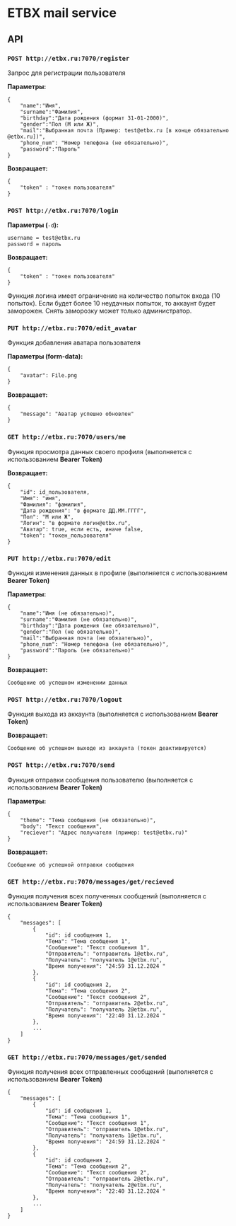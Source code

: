 # ETBX mail service
 

## API
 

### `POST http://etbx.ru:7070/register`
 
Запрос для регистрации пользователя
 
**Параметры:**
 

    {
        "name":"Имя",
        "surname":"Фамилия",
        "birthday":"Дата рождения (формат 31-01-2000)",
        "gender":"Пол (М или Ж)",
        "mail":"Выбранная почта (Пример: test@etbx.ru [в конце обязательно @etbx.ru])",
        "phone_num": "Номер телефона (не обязательно)",
        "password":"Пароль"
    }

**Возвращает:**
 

    {
        "token" : "токен пользователя"
    }

### `POST http://etbx.ru:7070/login`
 
**Параметры (**`-d`**):**
 

    username = test@etbx.ru
    password = пароль

**Возвращает:**
 

    {
        "token" : "токен пользователя"
    }

Функция логина имеет ограничение на количество попыток входа (10 попыток). Если будет более 10 неудачных попыток, то аккаунт будет заморожен. Снять заморозку может только администратор.

### `PUT http://etbx.ru:7070/edit_avatar`
 
Функция добавления аватара пользователя
 
**Параметры (form-data):**
 

    {
        "avatar": File.png
    }

**Возвращает:**
 

    {
        "message": "Аватар успешно обновлен"
    }

### `GET http://etbx.ru:7070/users/me`
 
Функция просмотра данных своего профиля (выполняется с использованием **Bearer Token)**
 
**Возвращает:**
 

    {
        "id": id_пользователя,
        "Имя": "имя",
        "Фамилия": "фамилия",
        "Дата рождения": "в формате ДД.ММ.ГГГГ",
        "Пол": "М или Ж",
        "Логин": "в формате логин@etbx.ru",
        "Аватар": true, если есть, иначе false,
        "token": "токен_пользователя"
    }

### `PUT http://etbx.ru:7070/edit`
 
Функция изменения данных в профиле (выполняется с использованием **Bearer Token)**
 
**Параметры:**
 

    {
        "name":"Имя (не обязательно)",
        "surname":"Фамилия (не обязательно)",
        "birthday":"Дата рождения (не обязательно)",
        "gender":"Пол (не обязательно)",
        "mail":"Выбранная почта (не обязательно)",
        "phone_num": "Номер телефона (не обязательно)",
        "password":"Пароль (не обязательно)"
    }

**Возвращает:**
 

    Сообщение об успешном изменении данных

### `POST http://etbx.ru:7070/logout`
 
Функция выхода из аккаунта (выполняется с использованием **Bearer Token)**
 
**Возвращает:**
 

    Сообщение об успешном выходе из аккаунта (токен деактивируется)

### `POST http://etbx.ru:7070/send`
 
Функция отправки сообщения пользователю (выполняется с использованием **Bearer Token)**
 
**Параметры:**
 

    {
        "theme": "Тема сообщения (не обязательно)",
        "body": "Текст сообщения",
        "reciever": "Адрес получателя (пример: test@etbx.ru)"
    }

**Возвращает:**
 

    Сообщение об успешной отправки сообщения

### `GET http://etbx.ru:7070/messages/get/recieved`
 
Функция получения всех полученных сообщений (выполняется с использованием **Bearer Token)**
 

    {
        "messages": [
            {
                "id": id сообщения 1,
                "Тема": "Тема сообщения 1",
                "Сообщение": "Текст сообщения 1",
                "Отправитель": "отправитель 1@etbx.ru",
                "Получатель": "получатель 1@etbx.ru",
                "Время получения": "24:59 31.12.2024 "
            },
            {
                "id": id сообщения 2,
                "Тема": "Тема сообщения 2",
                "Сообщение": "Текст сообщения 2",
                "Отправитель": "отправитель 2@etbx.ru",
                "Получатель": "получатель 2@etbx.ru",
                "Время получения": "22:40 31.12.2024 "
            },
            ...
        ]
    }

### `GET http://etbx.ru:7070/messages/get/sended`
 
Функция получения всех отправленных сообщений (выполняется с использованием **Bearer Token)**
 

    {
        "messages": [
            {
                "id": id сообщения 1,
                "Тема": "Тема сообщения 1",
                "Сообщение": "Текст сообщения 1",
                "Отправитель": "отправитель 1@etbx.ru",
                "Получатель": "получатель 1@etbx.ru",
                "Время получения": "24:59 31.12.2024 "
            },
            {
                "id": id сообщения 2,
                "Тема": "Тема сообщения 2",
                "Сообщение": "Текст сообщения 2",
                "Отправитель": "отправитель 2@etbx.ru",
                "Получатель": "получатель 2@etbx.ru",
                "Время получения": "22:40 31.12.2024 "
            },
            ...
        ]
    }
